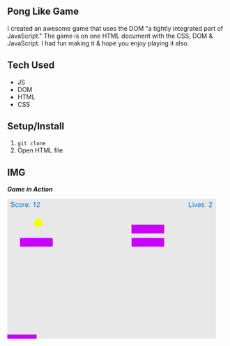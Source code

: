 ## Pong Like Game
I created an awesome game that uses the DOM "a tightly integrated part of JavaScript." The game is on one HTML document with the CSS, DOM & JavaScript. I had fun making it & hope you enjoy playing it also.


## Tech Used
- JS
- DOM 
- HTML
- CSS


## Setup/Install
1. `git clone`
2. Open HTML file


## IMG

***Game in Action***

<img src="https://raw.githubusercontent.com/LWRGitHub/pong-like-game/main/img/game-play.png" alt="Screen shot of pong like game in action.">
